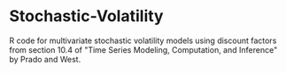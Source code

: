 # Stochastic-Volatility
R code for multivariate stochastic volatility models using discount factors from section 10.4 of "Time Series Modeling, Computation, and Inference" by Prado and West.
